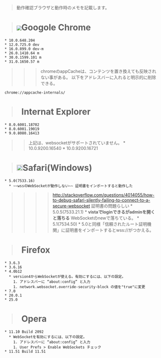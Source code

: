 > 動作確認ブラウザと動作時のメモを記載します。

> # <img src='http://www.google.com/images/icons/product/chrome-16.png'>Googole Chrome</h1>
    * 10.0.648.204
    * 12.0.725.0 dev
    * 16.0.899.0 dev-m
    * 26.0.1410.64 m
    * 30.0.1599.101 m
    * 31.0.1650.57 m
> > > chromeのappCacheは、コンテンツを置き換えても反映されない事がある。 以下をアドレスバーに入れると明示的に削除できる。
```
chrome://appcache-internals/
```


> # <img src='http://windows.microsoft.com/favicon.ico?dmy.png' height='16' width='16'>Internat Explorer</h1>
    * 8.0.6001.18702
    * 8.0.6001.19019
    * 9.0.8080.16413
> > 上記は、websocketがサポートされていません。
    * 10.0.9200.16540
    * 10.0.9200.16721


> # <img src='http://devimages.apple.com/assets/elements/safari/devcenter/safari-logo.png' height='20' width='20'>Safari(Windows)</h1>
    * 5.0(7533.16)
      * ~~wssのWebSocketが動作しない~~ 証明書をインポートすると動作した
> > > > http://stackoverflow.com/questions/4014055/how-to-debug-safari-silently-failing-to-connect-to-a-secure-websocket
> > > > 証明書の問題らしい
    * 5.0.5(7533.21.1)
      * **vistaでloginできるがadminを開くと落ちる**
> > > > WebSocketのnewで落ちている。
    * 5.1(7534.50)
      * 5.0と同様「信頼されたルート証明機関」に証明書をインポートするとwss://がつかえる。


> # <img src='http://mozilla.jp/img/firefox/favicon.ico?dmy.png' height='16' width='16'>Firefox</h1>
    * 3.6.3
    * 3.6.16
    * 4.0b12
      * version4からWebSocketが使える。有効にするには、以下の設定。
        1. アドレスバーに “about:config” と入力
        1. network.websocket.override-security-block の値を"true"に変更
    * 7.0
    * 20.0.1
    * 25.0

> # <img src='http://jp.opera.com/favicon.ico?dmy.png' height='16' width='16'>Opera</h1>
    * 11.10 Build 2092
      * WebSocketを有効にするには、以下の設定。
        1. アドレスバーに “about:config” と入力
        1. User Prefs > Enable WebSockets チェック
    * 11.51 Build 11.51